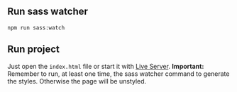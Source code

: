 ## Run sass watcher
`npm run sass:watch`

## Run project
Just open the `index.html` file or start it with [Live Server](https://marketplace.visualstudio.com/items?itemName=ritwickdey.LiveServer).
**Important:** Remember to run, at least one time, the sass watcher command to generate the styles. Otherwise the page will be unstyled.

